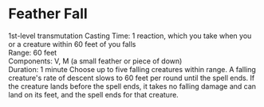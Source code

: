 # Feather Fall
1st-level transmutation 
Casting Time: 1 reaction, which you take when you or a creature within 60 feet of you falls  
Range: 60 feet  
Components: V, M (a small feather or piece of down)  
Duration: 1 minute 
Choose up to five falling creatures within range. A falling creature's rate of descent slows to 60 feet per round until the spell ends. If the creature lands before the spell ends, it takes no falling damage and can land on its feet, and the spell ends for that creature.